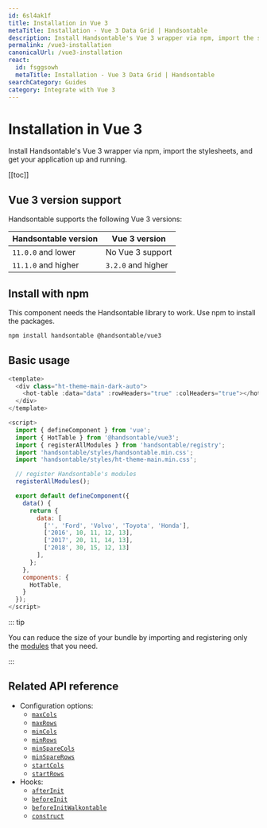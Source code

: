 ```yaml
---
id: 6sl4ak1f
title: Installation in Vue 3
metaTitle: Installation - Vue 3 Data Grid | Handsontable
description: Install Handsontable's Vue 3 wrapper via npm, import the stylesheets, and get your application up and running.
permalink: /vue3-installation
canonicalUrl: /vue3-installation
react:
  id: fsggsowh
  metaTitle: Installation - Vue 3 Data Grid | Handsontable
searchCategory: Guides
category: Integrate with Vue 3
---
```


# Installation in Vue 3

Install Handsontable's Vue 3 wrapper via npm, import the stylesheets, and get your application up and running.

[[toc]]

## Vue 3 version support

Handsontable supports the following Vue 3 versions:

| Handsontable version | Vue 3 version      |
| -------------------- | ------------------ |
| `11.0.0` and lower   | No Vue 3 support   |
| `11.1.0` and higher  | `3.2.0` and higher |

## Install with npm

This component needs the Handsontable library to work. Use npm to install the packages.

```bash
npm install handsontable @handsontable/vue3
```

## Basic usage

```js
<template>
  <div class="ht-theme-main-dark-auto">
    <hot-table :data="data" :rowHeaders="true" :colHeaders="true"></hot-table>
  </div>
</template>

<script>
  import { defineComponent } from 'vue';
  import { HotTable } from '@handsontable/vue3';
  import { registerAllModules } from 'handsontable/registry';
  import 'handsontable/styles/handsontable.min.css';
  import 'handsontable/styles/ht-theme-main.min.css';

  // register Handsontable's modules
  registerAllModules();

  export default defineComponent({
    data() {
      return {
        data: [
          ['', 'Ford', 'Volvo', 'Toyota', 'Honda'],
          ['2016', 10, 11, 12, 13],
          ['2017', 20, 11, 14, 13],
          ['2018', 30, 15, 12, 13]
        ],
      };
    },
    components: {
      HotTable,
    }
  });
</script>
```

::: tip

You can reduce the size of your bundle by importing and registering only the
[modules](@/guides/integrate-with-vue3/vue3-modules/vue3-modules.md) that you need.

:::

## Related API reference

- Configuration options:
  - [`maxCols`](@/api/options.md#maxcols)
  - [`maxRows`](@/api/options.md#maxrows)
  - [`minCols`](@/api/options.md#mincols)
  - [`minRows`](@/api/options.md#minrows)
  - [`minSpareCols`](@/api/options.md#minsparecols)
  - [`minSpareRows`](@/api/options.md#minsparerows)
  - [`startCols`](@/api/options.md#startcols)
  - [`startRows`](@/api/options.md#startrows)
- Hooks:
  - [`afterInit`](@/api/hooks.md#afterinit)
  - [`beforeInit`](@/api/hooks.md#beforeinit)
  - [`beforeInitWalkontable`](@/api/hooks.md#beforeinitwalkontable)
  - [`construct`](@/api/hooks.md#construct)
